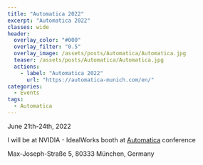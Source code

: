 ```yaml
---
title: "Automatica 2022"
excerpt: "Automatica 2022"
classes: wide
header:
  overlay_color: "#000"
  overlay_filter: "0.5"
  overlay_image: /assets/posts/Automatica/Automatica.jpg
  teaser: /assets/posts/Automatica/Automatica.jpg
  actions:
    - label: "Automatica 2022"
      url: "https://automatica-munich.com/en/"
categories:
  - Events
tags:
  - Automatica
---
```


June 21th-24th, 2022

I will be at NVIDIA - IdealWorks booth at [Automatica](https://automatica-munich.com/en/) conference

Max-Joseph-Straße 5, 80333 München, Germany

